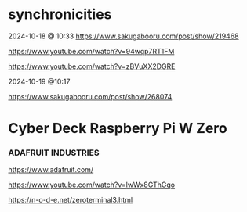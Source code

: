 # synchronicities 

2024-10-18 @ 10:33
https://www.sakugabooru.com/post/show/219468

https://www.youtube.com/watch?v=94wqp7RT1FM

https://www.youtube.com/watch?v=zBVuXX2DGRE

2024-10-19 @10:17

https://www.sakugabooru.com/post/show/268074

# Cyber Deck Raspberry Pi W Zero 
### ADAFRUIT INDUSTRIES 

https://www.adafruit.com/

https://www.youtube.com/watch?v=lwWx8GThGqo

https://n-o-d-e.net/zeroterminal3.html
